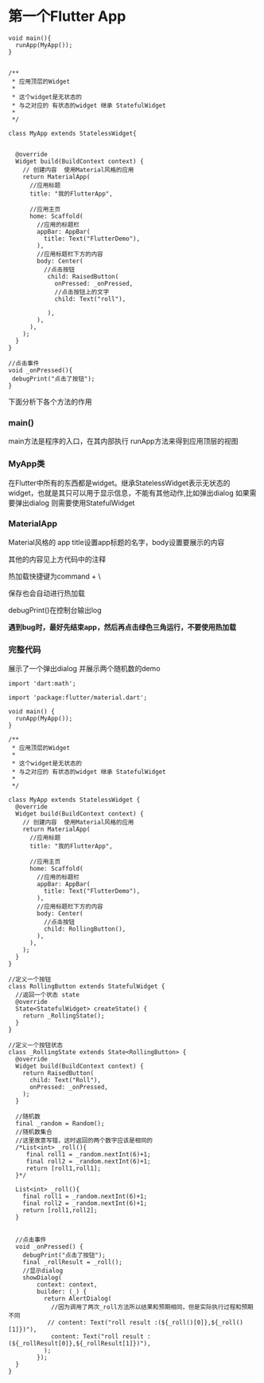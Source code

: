 # 第一个Flutter App
```
void main(){
  runApp(MyApp());
}


/**
 * 应用顶层的Widget
 *
 * 这个widget是无状态的
 * 与之对应的 有状态的widget 继承 StatefulWidget
 *
 */

class MyApp extends StatelessWidget{


  @override
  Widget build(BuildContext context) {
    // 创建内容  使用Material风格的应用
    return MaterialApp(
      //应用标题
      title: "我的FlutterApp",

      //应用主页
      home: Scaffold(
        //应用的标题栏
        appBar: AppBar(
          title: Text("FlutterDemo"),
        ),
        //应用标题栏下方的内容
        body: Center(
          //点击按钮
           child: RaisedButton(
             onPressed: _onPressed,
             //点击按钮上的文字
             child: Text("roll"),

           ),
        ),
      ),
    );
  }
}

//点击事件
void _onPressed(){
 debugPrint("点击了按钮");
}
```
下面分析下各个方法的作用

### main()
main方法是程序的入口，在其内部执行 runApp方法来得到应用顶层的视图

### MyApp类
在Flutter中所有的东西都是widget。继承StatelessWidget表示无状态的widget，也就是其只可以用于显示信息，不能有其他动作,比如弹出dialog
如果需要弹出dialog 则需要使用StatefulWidget

### MaterialApp 
Material风格的 app 
title设置app标题的名字，body设置要展示的内容

其他的内容见上方代码中的注释

热加载快捷键为command + \ 

保存也会自动进行热加载

debugPrint()在控制台输出log

**遇到bug时，最好先结束app，然后再点击绿色三角运行，不要使用热加载**


### 完整代码
展示了一个弹出dialog 并展示两个随机数的demo

```
import 'dart:math';

import 'package:flutter/material.dart';

void main() {
  runApp(MyApp());
}

/**
 * 应用顶层的Widget
 *
 * 这个widget是无状态的
 * 与之对应的 有状态的widget 继承 StatefulWidget
 *
 */

class MyApp extends StatelessWidget {
  @override
  Widget build(BuildContext context) {
    // 创建内容  使用Material风格的应用
    return MaterialApp(
      //应用标题
      title: "我的FlutterApp",

      //应用主页
      home: Scaffold(
        //应用的标题栏
        appBar: AppBar(
          title: Text("FlutterDemo"),
        ),
        //应用标题栏下方的内容
        body: Center(
          //点击按钮
          child: RollingButton(),
        ),
      ),
    );
  }
}

//定义一个按钮
class RollingButton extends StatefulWidget {
  //返回一个状态 state
  @override
  State<StatefulWidget> createState() {
    return _RollingState();
  }
}

//定义一个按钮状态
class _RollingState extends State<RollingButton> {
  @override
  Widget build(BuildContext context) {
    return RaisedButton(
      child: Text("Roll"),
      onPressed: _onPressed,
    );
  }

  //随机数
  final _random = Random();
  //随机数集合
  //这里故意写错，这时返回的两个数字应该是相同的
  /*List<int> _roll(){
     final roll1 = _random.nextInt(6)+1;
     final roll2 = _random.nextInt(6)+1;
     return [roll1,roll1];
  }*/
  
  List<int> _roll(){
    final roll1 = _random.nextInt(6)+1;
    final roll2 = _random.nextInt(6)+1;
    return [roll1,roll2];
  }


  //点击事件
  void _onPressed() {
    debugPrint("点击了按钮");
    final _rollResult = _roll();
    //显示dialog
    showDialog(
        context: context,
        builder: (_) {
          return AlertDialog(
            //因为调用了两次_roll方法所以结果和预期相同，但是实际执行过程和预期不同
           // content: Text("roll result :(${_roll()[0]},${_roll()[1]})"),
            content: Text("roll result :(${_rollResult[0]},${_rollResult[1]})"),
          );
        });
  }
}

```